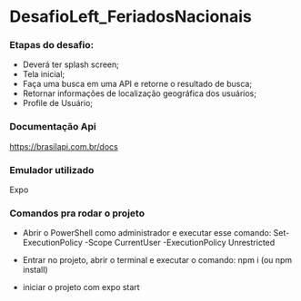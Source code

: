 # DesafioLeft_FeriadosNacionais

### Etapas do desafio:

- Deverá ter splash screen;
- Tela inicial;
- Faça uma busca em uma API e retorne o resultado de
busca;
- Retornar informações de localização geográfica dos
usuários;
- Profile de Usuário;

### Documentação Api

https://brasilapi.com.br/docs

### Emulador utilizado

Expo

### Comandos pra rodar o projeto

- Abrir o PowerShell como administrador e executar esse comando:  Set-ExecutionPolicy -Scope CurrentUser -ExecutionPolicy Unrestricted

- Entrar no projeto, abrir o terminal e executar o comando: npm i (ou npm install)

- iniciar o projeto com expo start 


